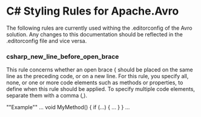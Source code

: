 # C# Styling Rules for Apache.Avro

The following rules are currently used withing the .editorconfig of the Avro solution.  Any changes to this documentation should be reflected in the .editorconfig file and vice versa.

### csharp_new_line_before_open_brace

This rule concerns whether an open brace { should be placed on the same line as the preceding code, or on a new line. For this rule, you specify all, none, or one or more code elements such as methods or properties, to define when this rule should be applied. To specify multiple code elements, separate them with a comma (,).

""Example""
...
void MyMethod()
{
    if (...)
    {
        ...
    }
}
...
